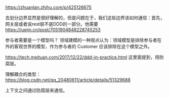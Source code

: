 

https://zhuanlan.zhihu.com/p/425126675


去划分边界显然是很好理解的，但是问题在于，我们这些边界该如何通信：首先，网关层或者说rest层不是DDD的一部分。他需要
https://juejin.cn/post/7051904848228745253


参与者需要是一个模型吗？
领域建模的一种观点认为：领域模型是排除参与者在外的客观世界的模型，作为参与者的 Customer 应该排除在这个模型之外。


https://tech.meituan.com/2017/12/22/ddd-in-practice.html
这里面提到，用防腐层。



理解耦合的类型：
https://blog.csdn.net/qq_20480611/article/details/51329688



上下文之间通过防腐层来通信。
